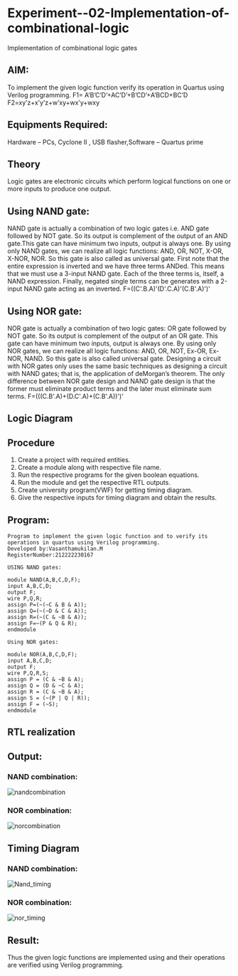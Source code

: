 # Experiment--02-Implementation-of-combinational-logic
Implementation of combinational logic gates
 
## AIM:
To implement the given logic function verify its operation in Quartus using Verilog programming.
 F1= A’B’C’D’+AC’D’+B’CD’+A’BCD+BC’D
F2=xy’z+x’y’z+w’xy+wx’y+wxy
## Equipments Required:
Hardware – PCs, Cyclone II , USB flasher,Software – Quartus prime
## Theory
Logic gates are electronic circuits which perform logical functions on one or more inputs to produce one output.
## Using NAND gate:
NAND gate is actually a combination of two logic gates i.e. AND gate followed by NOT gate. So its output is complement of the output of an AND gate.This gate can have minimum two inputs, output is always one. By using only NAND gates, we can realize all logic functions: AND, OR, NOT, X-OR, X-NOR, NOR. So this gate is also called as universal gate. First note that the entire expression is inverted and we have three terms ANDed. This means that we must use a 3-input NAND gate. Each of the three terms is, itself, a NAND expression. Finally, negated single terms can be generates with a 2-input NAND gate acting as an inverted.
F=((C'.B.A)'(D'.C.A)'(C.B'.A)')'
## Using NOR gate:
NOR gate is actually a combination of two logic gates: OR gate followed by NOT gate. So its output is complement of the output of an OR gate. This gate can have minimum two inputs, output is always one. By using only NOR gates, we can realize all logic functions: AND, OR, NOT, Ex-OR, Ex-NOR, NAND. So this gate is also called universal gate. Designing a circuit with NOR gates only uses the same basic techniques as designing a circuit with NAND gates; that is, the application of deMorgan’s theorem. The only difference between NOR gate design and NAND gate design is that the former must eliminate product terms and the later must eliminate sum terms.
F=(((C.B'.A)+(D.C'.A)+(C.B'.A))')'
## Logic Diagram
## Procedure
1. Create a project with required entities.
2. Create a module along with respective file name.
3. Run the respective programs for the given boolean equations.
4. Run the module and get the respective RTL outputs.
5. Create university program(VWF) for getting timing diagram.
6. Give the respective inputs for timing diagram and obtain the results.
## Program:
```
Program to implement the given logic function and to verify its operations in quartus using Verilog programming.
Developed by:Vasanthamukilan.M 
RegisterNumber:212222230167

USING NAND gates:

module NAND(A,B,C,D,F);
input A,B,C,D;
output F;
wire P,Q,R;
assign P=(~(~C & B & A));
assign Q=(~(~D & C & A));
assign R=(~(C & ~B & A));
assign F=~(P & Q & R);
endmodule
```
```
Using NOR gates:

module NOR(A,B,C,D,F);
input A,B,C,D;
output F;
wire P,Q,R,S;
assign P = (C & ~B & A);
assign Q = (D & ~C & A);
assign R = (C & ~B & A);
assign S = (~(P | Q | R));
assign F = (~S);
endmodule
```
## RTL realization
## Output:
### NAND combination:
![nandcombination](https://user-images.githubusercontent.com/119559694/234657002-660da5a8-2f04-455e-a3b0-bb663f6133ed.png)
### NOR combination:
![norcombination](https://user-images.githubusercontent.com/119559694/234657840-3accd84d-3898-40c6-8127-35ea48ac96cc.png)
## Timing Diagram
### NAND combination:
![Nand_timing](https://user-images.githubusercontent.com/119559694/234660615-70d9e6ae-d843-4212-a2da-082a3004ee46.png)
### NOR combination:
![nor_timing](https://user-images.githubusercontent.com/119559694/234660579-f299c388-def6-456a-b407-4580ca595538.png)
## Result:
Thus the given logic functions are implemented using  and their operations are verified using Verilog programming.
